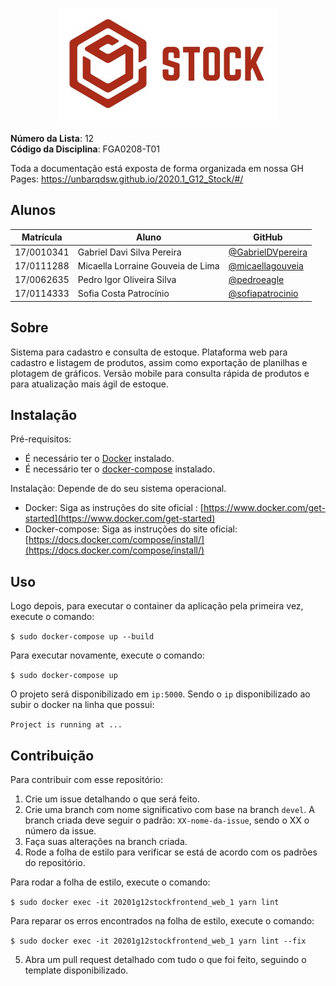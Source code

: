 <p align="center">
<img src="./public/Logo03.jpg" />
</p>

**Número da Lista**: 12<br>
**Código da Disciplina**: FGA0208-T01<br>

Toda a documentação está exposta de forma organizada em nossa GH Pages: https://unbarqdsw.github.io/2020.1_G12_Stock/#/


## Alunos

| Matrícula  | Aluno    |GitHub                         |
| ---------- | --------------------------------- | - |
| 17/0010341 | Gabriel Davi Silva Pereira        | [@GabrielDVpereira](https://github.com/GabrielDVpereira)
| 17/0111288 | Micaella Lorraine Gouveia de Lima | [@micaellagouveia](https://github.com/micaellagouveia)
| 17/0062635 | Pedro Igor Oliveira Silva         | [@pedroeagle](https://github.com/pedroeagle)
| 17/0114333 | Sofia Costa Patrocínio            | [@sofiapatrocinio](https://github.com/sofiapatrocinio)

## Sobre

Sistema para cadastro e consulta de estoque. Plataforma web para cadastro e listagem de produtos, assim como exportação de planilhas e plotagem de gráficos. Versão mobile para consulta rápida de produtos e para atualização mais ágil de estoque.

## Instalação

Pré-requisitos: 
* É necessário ter o [Docker](https://www.docker.com/) instalado.
* É necessário ter o [docker-compose](https://docs.docker.com/compose/) instalado.

Instalação: 
Depende de do seu sistema operacional.
* Docker: Siga as instruções do site oficial : [https://www.docker.com/get-started](https://www.docker.com/get-started)
* Docker-compose: Siga as instruções do site oficial: [https://docs.docker.com/compose/install/](https://docs.docker.com/compose/install/)


## Uso

Logo depois, para executar o container da aplicação pela primeira vez, execute o comando:

```$ sudo docker-compose up --build```

Para executar novamente, execute o comando:

```$ sudo docker-compose up```

O projeto será disponibilizado em  ```ip:5000```. Sendo o ```ip``` disponibilizado ao subir o docker na linha que possui:

```Project is running at ...```



## Contribuição
Para contribuir com esse repositório:
1. Crie um issue detalhando o que será feito.
2. Crie uma branch com nome significativo com base na branch ```devel```. A branch criada deve seguir o padrão: ```XX-nome-da-issue```, sendo o XX o número da issue.
3. Faça suas alterações na branch criada.
4. Rode a folha de estilo para verificar se está de acordo com os padrões do repositório.

Para rodar a folha de estilo, execute o comando:

```$ sudo docker exec -it 20201g12stockfrontend_web_1 yarn lint```

Para reparar os erros encontrados na folha de estilo, execute o comando:


```$ sudo docker exec -it 20201g12stockfrontend_web_1 yarn lint --fix```

5. Abra um pull request detalhado com tudo o que foi feito, seguindo o template disponibilizado.

